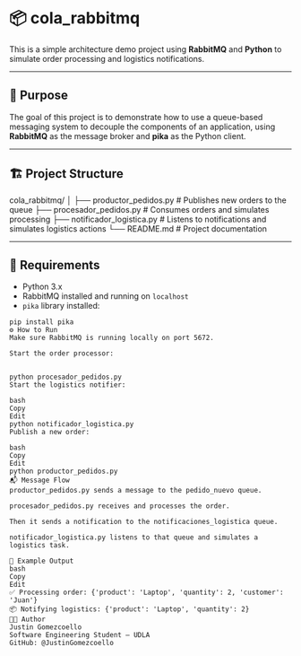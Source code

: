 # 📦 cola_rabbitmq

This is a simple architecture demo project using **RabbitMQ** and **Python** to simulate order processing and logistics notifications.

---

## 🧠 Purpose

The goal of this project is to demonstrate how to use a queue-based messaging system to decouple the components of an application, using **RabbitMQ** as the message broker and **pika** as the Python client.

---

## 🏗️ Project Structure

cola_rabbitmq/
│
├── productor_pedidos.py # Publishes new orders to the queue
├── procesador_pedidos.py # Consumes orders and simulates processing
├── notificador_logistica.py # Listens to notifications and simulates logistics actions
└── README.md # Project documentation



---

## 🚀 Requirements

- Python 3.x
- RabbitMQ installed and running on `localhost`
- `pika` library installed:

```
pip install pika
⚙️ How to Run
Make sure RabbitMQ is running locally on port 5672.

Start the order processor:


python procesador_pedidos.py
Start the logistics notifier:

bash
Copy
Edit
python notificador_logistica.py
Publish a new order:

bash
Copy
Edit
python productor_pedidos.py
📬 Message Flow
productor_pedidos.py sends a message to the pedido_nuevo queue.

procesador_pedidos.py receives and processes the order.

Then it sends a notification to the notificaciones_logistica queue.

notificador_logistica.py listens to that queue and simulates a logistics task.

📸 Example Output
bash
Copy
Edit
✅ Processing order: {'product': 'Laptop', 'quantity': 2, 'customer': 'Juan'}
📦 Notifying logistics: {'product': 'Laptop', 'quantity': 2}
🧑‍💻 Author
Justin Gomezcoello
Software Engineering Student – UDLA
GitHub: @JustinGomezcoello

